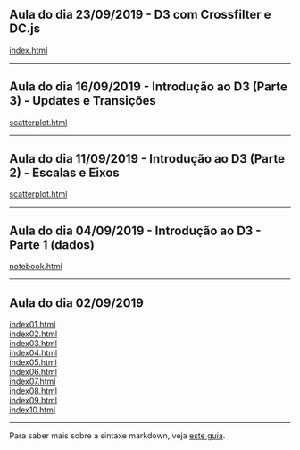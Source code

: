 ## Aula do dia 23/09/2019 - D3 com Crossfilter e DC.js

[index.html](d3_crossfilter/d3-com-crossfilter-e-dc-js/index.html)<br>

---

## Aula do dia 16/09/2019 - Introdução ao D3 (Parte 3) - Updates e Transições

[scatterplot.html](d3_update/scatterplot.html)<br>

---

## Aula do dia 11/09/2019 - Introdução ao D3 (Parte 2) - Escalas e Eixos

[scatterplot.html](d3_scale/scatterplot.html)<br>

---

## Aula do dia 04/09/2019 - Introdução ao D3 - Parte 1 (dados)

[notebook.html](d3_intro/notebook.html)<br>

---

## Aula do dia 02/09/2019

[index01.html](basic/index01.html)<br>
[index02.html](basic/index02.html)<br>
[index03.html](basic/index03.html)<br>
[index04.html](basic/index04.html)<br>
[index05.html](basic/index05.html)<br>
[index06.html](basic/index06.html)<br>
[index07.html](basic/index07.html)<br>
[index08.html](basic/index08.html)<br>
[index09.html](basic/index09.html)<br>
[index10.html](basic/index10.html)<br>




---

Para saber mais sobre a sintaxe markdown, veja [este guia](https://guides.github.com/features/mastering-markdown/).